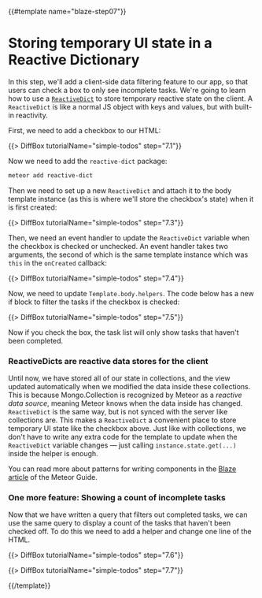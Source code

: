{{#template name="blaze-step07"}}

# Storing temporary UI state in a Reactive Dictionary

In this step, we'll add a client-side data filtering feature to our app, so that users can check a box to only see incomplete tasks. We're going to learn how to use a [`ReactiveDict`](https://atmospherejs.com/meteor/reactive-dict) to store temporary reactive state on the client. A `ReactiveDict` is like a normal JS object with keys and values, but with built-in reactivity.

First, we need to add a checkbox to our HTML:

{{> DiffBox tutorialName="simple-todos" step="7.1"}}

Now we need to add the `reactive-dict` package:

```bash
meteor add reactive-dict
```

Then we need to set up a new `ReactiveDict` and attach it to the body template instance (as this is where we'll store the checkbox's state) when it is first created:

{{> DiffBox tutorialName="simple-todos" step="7.3"}}

Then, we need an event handler to update the `ReactiveDict` variable when the checkbox
is checked or unchecked. An event handler takes two arguments, the second of which is the same template instance which was `this` in the `onCreated` callback:

{{> DiffBox tutorialName="simple-todos" step="7.4"}}

Now, we need to update `Template.body.helpers`. The code below has a new if
block to filter the tasks if the checkbox is checked:

{{> DiffBox tutorialName="simple-todos" step="7.5"}}

Now if you check the box, the task list will only show tasks that haven't been completed.

### ReactiveDicts are reactive data stores for the client

Until now, we have stored all of our state in collections, and the view updated automatically when we modified the data inside these collections. This is because Mongo.Collection is recognized by Meteor as a _reactive data source_, meaning Meteor knows when the data inside has changed. `ReactiveDict` is the same way, but is not synced with the server like collections are. This makes a `ReactiveDict` a convenient place to store temporary UI state like the checkbox above. Just like with collections, we don't have to write any extra code for the template to update when the `ReactiveDict` variable changes &mdash; just calling `instance.state.get(...)` inside the helper is enough.

You can read more about patterns for writing components in the [Blaze article](http://guide.meteor.com/blaze.html) of the Meteor Guide.


### One more feature: Showing a count of incomplete tasks

Now that we have written a query that filters out completed tasks, we can use the same query to display a count of the tasks that haven't been checked off. To do this we need to add a helper and change one line of the HTML.

{{> DiffBox tutorialName="simple-todos" step="7.6"}}

{{> DiffBox tutorialName="simple-todos" step="7.7"}}

{{/template}}
